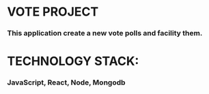 # VOTE PROJECT
### This application create a new vote polls and facility them.
# TECHNOLOGY STACK:
### JavaScript, React, Node, Mongodb